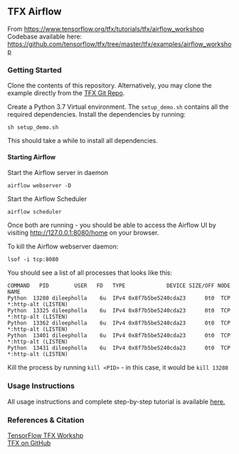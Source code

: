## TFX Airflow

From https://www.tensorflow.org/tfx/tutorials/tfx/airflow_workshop <br>
Codebase available here: https://github.com/tensorflow/tfx/tree/master/tfx/examples/airflow_workshop


### Getting Started 

Clone the contents of this repository. Alternatively, you may clone the example directly from the [TFX Git Repo](https://github.com/tensorflow/tfx).

Create a Python 3.7 Virtual environment. The `setup_demo.sh` contains all the required dependencies. Install the dependencies by running:

```
sh setup_demo.sh
```

This should take a while to install all dependencies.


#### Starting Airflow

Start the Airflow server in daemon
```
airflow webserver -D
```
Start the Airflow Scheduler
```
airflow scheduler
```

Once both are running - you should be able to access the Airflow UI by visiting http://127.0.0.1:8080/home on your browser.

To kill the Airflow webserver daemon:
```
lsof -i tcp:8080  
```
You should see a list of all processes that looks like this:
```
COMMAND   PID        USER   FD   TYPE             DEVICE SIZE/OFF NODE NAME
Python  13280 dileepholla    6u  IPv4 0x8f7b5be5240cda23      0t0  TCP *:http-alt (LISTEN)
Python  13325 dileepholla    6u  IPv4 0x8f7b5be5240cda23      0t0  TCP *:http-alt (LISTEN)
Python  13362 dileepholla    6u  IPv4 0x8f7b5be5240cda23      0t0  TCP *:http-alt (LISTEN)
Python  13401 dileepholla    6u  IPv4 0x8f7b5be5240cda23      0t0  TCP *:http-alt (LISTEN)
Python  13431 dileepholla    6u  IPv4 0x8f7b5be5240cda23      0t0  TCP *:http-alt (LISTEN)
```

Kill the process by running `kill <PID>` - in this case, it would be `kill 13280`

### Usage Instructions

All usage instructions and complete step-by-step tutorial is available [here.](https://www.tensorflow.org/tfx/tutorials/tfx/airflow_workshop)

### References & Citation

[TensorFlow TFX Workshp](https://www.tensorflow.org/tfx/tutorials/tfx/airflow_workshop) <br>
[TFX on GitHub](https://github.com/tensorflow/tfx)